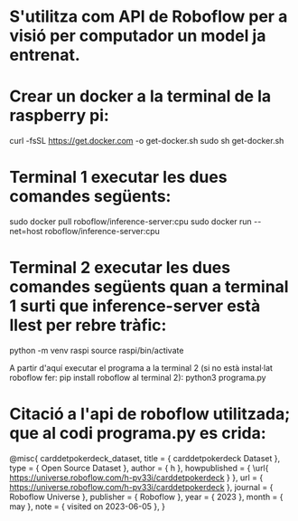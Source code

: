 # S'utilitza com API de Roboflow per a visió per computador un model ja entrenat.

# Crear un docker a la terminal de la raspberry pi:
curl -fsSL https://get.docker.com -o get-docker.sh
sudo sh get-docker.sh

# Terminal 1 executar les dues comandes següents:
sudo docker pull roboflow/inference-server:cpu
sudo docker run --net=host roboflow/inference-server:cpu

# Terminal 2 executar les dues comandes següents quan a terminal 1 surti que inference-server està llest per rebre tràfic:
python -m venv raspi
source raspi/bin/activate

A partir d'aquí executar el programa a la terminal 2 (si no està instal·lat roboflow fer: pip install roboflow al terminal 2):
python3 programa.py

# Citació a l'api de roboflow utilitzada; que al codi programa.py es crida:

@misc{ carddetpokerdeck_dataset,
    title = { carddetpokerdeck Dataset },
    type = { Open Source Dataset },
    author = { h },
    howpublished = { \url{ https://universe.roboflow.com/h-pv33i/carddetpokerdeck } },
    url = { https://universe.roboflow.com/h-pv33i/carddetpokerdeck },
    journal = { Roboflow Universe },
    publisher = { Roboflow },
    year = { 2023 },
    month = { may },
    note = { visited on 2023-06-05 },
}